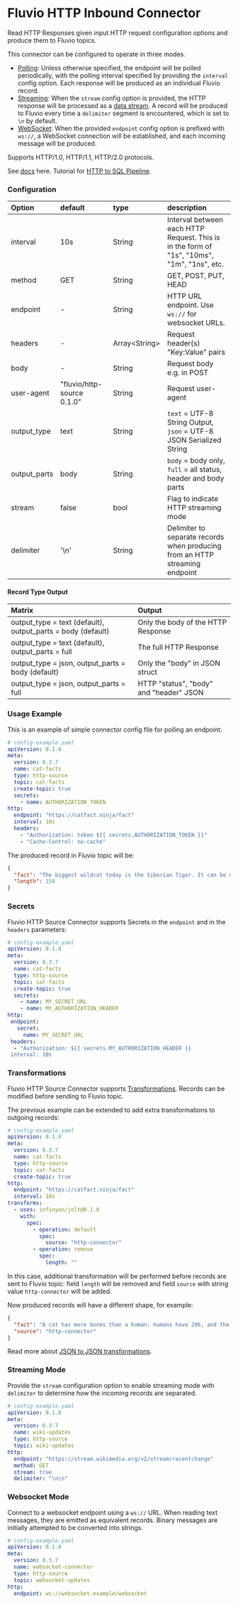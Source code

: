 # Fluvio HTTP Inbound Connector

Read HTTP Responses given input HTTP request configuration options and produce them
to Fluvio topics.

This connector can be configured to operate in three modes.

- [Polling](#usage-example): Unless otherwise specified, the endpoint will be polled periodically, with the polling interval specified by providing the `interval` config option. Each response will be produced as an individual Fluvio record.
- [Streaming](#streaming-mode): When the `stream` config option is provided, the HTTP response will be processed as a [data stream](https://en.wikipedia.org/wiki/Chunked_transfer_encoding). A record will be produced to Fluvio every time a `delimiter` segment is encountered, which is set to `\n` by default.
- [WebSocket](#websocket-mode): When the provided `endpoint` config option is prefixed with `ws://`, a WebSocket connection will be established, and each incoming message will be produced.

Supports HTTP/1.0, HTTP/1.1, HTTP/2.0 protocols.

See [docs](https://www.fluvio.io/connectors/inbound/http/) here.
Tutorial for [HTTP to SQL Pipeline](https://www.fluvio.io/docs/tutorials/data-pipeline/).

### Configuration
| Option       | default                    | type    | description                                                                                |
| :------------| :--------------------------| :-----  | :----------------------------------------------------------------------------------------- |
| interval     | 10s                        | String  | Interval between each HTTP Request. This is in the form of "1s", "10ms", "1m", "1ns", etc. |
| method       | GET                        | String  | GET, POST, PUT, HEAD                                                                       |
| endpoint     | -                          | String  | HTTP URL endpoint. Use `ws://` for websocket URLs.                                         |
| headers      | -                          | Array\<String\> | Request header(s) "Key:Value" pairs                                                |
| body         | -                          | String  | Request body e.g. in POST                                                                  |
| user-agent   | "fluvio/http-source 0.1.0" | String  | Request user-agent                                                                         |
| output_type  | text                       | String  | `text` = UTF-8 String Output, `json` = UTF-8 JSON Serialized String                        |
| output_parts | body                       | String  | `body` = body only, `full` = all status, header and body parts                             |
| stream       | false                      | bool    | Flag to indicate HTTP streaming mode                                                       |
| delimiter    | '\n'                       | String  | Delimiter to separate records when producing from an HTTP streaming endpoint               |

#### Record Type Output
| Matrix                                                      | Output                                  |
| :---------------------------------------------------------- | :-------------------------------------- |
| output_type = text (default), output_parts = body (default) | Only the body of the HTTP Response      |
| output_type = text (default), output_parts = full           | The full HTTP Response                  |
| output_type = json, output_parts = body (default)           | Only the "body" in JSON struct          |
| output_type = json, output_parts = full                     | HTTP "status", "body" and "header" JSON |


### Usage Example

This is an example of simple connector config file for polling an endpoint:

```yaml
# config-example.yaml
apiVersion: 0.1.0
meta:
  version: 0.3.7
  name: cat-facts
  type: http-source
  topic: cat-facts
  create-topic: true
  secrets:
    - name: AUTHORIZATION_TOKEN
http:
  endpoint: "https://catfact.ninja/fact"
  interval: 10s  
  headers:
    - "Authorization: token ${{ secrets.AUTHORIZATION_TOKEN }}"
    - "Cache-Control: no-cache"
```

The produced record in Fluvio topic will be:
```json
{
  "fact": "The biggest wildcat today is the Siberian Tiger. It can be more than 12 feet (3.6 m) long (about the size of a small car) and weigh up to 700 pounds (317 kg).",
  "length": 158
}
```
### Secrets

Fluvio HTTP Source Connector supports Secrets in the `endpoint` and in the `headers` parameters:

```yaml
# config-example.yaml
apiVersion: 0.1.0
meta:
  version: 0.3.7
  name: cat-facts
  type: http-source
  topic: cat-facts
  create-topic: true
  secrets:
    - name: MY_SECRET_URL
    - name: MY_AUTHORIZATION_HEADER
http:
 endpoint: 
   secret:
     name: MY_SECRET_URL
 headers: 
  - "Authorization: ${{ secrets.MY_AUTHORIZATION_HEADER }}
 interval: 10s
```


### Transformations
Fluvio HTTP Source Connector supports [Transformations](https://www.fluvio.io/docs/concepts/transformations-chain/). Records can be modified before sending to Fluvio topic.

The previous example can be extended to add extra transformations to outgoing records:
```yaml
# config-example.yaml
apiVersion: 0.1.0
meta:
  version: 0.3.7
  name: cat-facts
  type: http-source
  topic: cat-facts
  create-topic: true
http:
  endpoint: "https://catfact.ninja/fact"
  interval: 10s
transforms:
  - uses: infinyon/jolt@0.1.0
    with:
      spec:
        - operation: default
          spec:
            source: "http-connector"
        - operation: remove
          spec:
            length: ""
```
In this case, additional transformation will be performed before records are sent to Fluvio topic: field `length` will be removed and
field `source` with string value `http-connector` will be added.

Now produced records will have a different shape, for example:
```json
{
  "fact": "A cat has more bones than a human; humans have 206, and the cat - 230.",
  "source": "http-connector"
}
```

Read more about [JSON to JSON transformations](https://www.fluvio.io/smartmodules/certified/jolt/).

### Streaming Mode

Provide the `stream` configuration option to enable streaming mode with `delimiter` to determine how the incoming records are separated.

```yaml
# config-example.yaml
apiVersion: 0.1.0
meta:
  version: 0.3.7
  name: wiki-updates
  type: http-source
  topic: wiki-updates
http:
  endpoint: "https://stream.wikimedia.org/v2/stream/recentchange"
  method: GET
  stream: true
  delimiter: "\n\n"
```

### Websocket Mode
Connect to a websocket endpoint using a `ws://` URL. When reading text messages, they are emitted as equivalent records. Binary messages are initially attempted to be converted into strings.

```yaml
# config-example.yaml
apiVersion: 0.1.0
meta:
  version: 0.3.7
  name: websocket-connector
  type: http-source
  topic: websocket-updates
http:
  endpoint: ws://websocket.example/websocket
```
